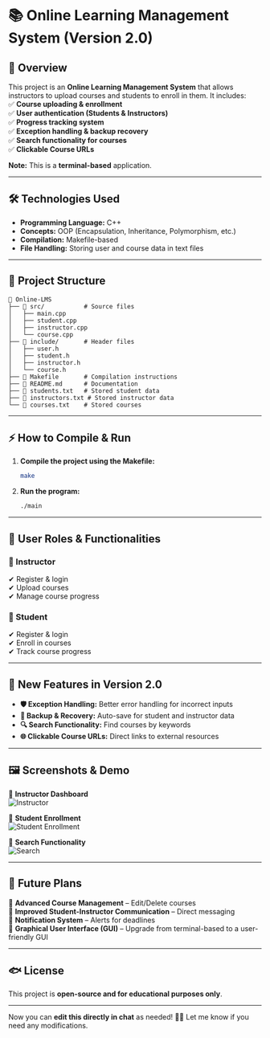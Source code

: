 
# **📚 Online Learning Management System (Version 2.0)**  

## **📌 Overview**  
This project is an **Online Learning Management System** that allows instructors to upload courses and students to enroll in them. It includes:  
✅ **Course uploading & enrollment**  
✅ **User authentication (Students & Instructors)**  
✅ **Progress tracking system**  
✅ **Exception handling & backup recovery**  
✅ **Search functionality for courses**  
✅ **Clickable Course URLs**  

**Note:** This is a **terminal-based** application.  

---

## **🛠 Technologies Used**  
- **Programming Language:** C++  
- **Concepts:** OOP (Encapsulation, Inheritance, Polymorphism, etc.)  
- **Compilation:** Makefile-based  
- **File Handling:** Storing user and course data in text files  

---

## **📂 Project Structure**  
```
💁 Online-LMS  
├── 📂 src/           # Source files  
│   ├── main.cpp  
│   ├── student.cpp  
│   ├── instructor.cpp  
│   └── course.cpp  
├── 📂 include/       # Header files  
│   ├── user.h  
│   ├── student.h  
│   ├── instructor.h  
│   └── course.h  
├── 📄 Makefile       # Compilation instructions  
├── 📄 README.md      # Documentation  
├── 📄 students.txt   # Stored student data  
├── 📄 instructors.txt # Stored instructor data  
└── 📄 courses.txt    # Stored courses  
```

---

## **⚡ How to Compile & Run**  
1. **Compile the project using the Makefile:**  
   ```bash
   make
   ```
2. **Run the program:**  
   ```bash
   ./main
   ```

---

## **👤 User Roles & Functionalities**  
### **🔹 Instructor**  
✔ Register & login  
✔ Upload courses  
✔ Manage course progress  

### **🔹 Student**  
✔ Register & login  
✔ Enroll in courses  
✔ Track course progress  

---

## **🌟 New Features in Version 2.0**  
- **🛡️ Exception Handling:** Better error handling for incorrect inputs  
- **💾 Backup & Recovery:** Auto-save for student and instructor data  
- **🔍 Search Functionality:** Find courses by keywords  
- **🌐 Clickable Course URLs:** Direct links to external resources  

---

## **🖼️ Screenshots & Demo**  
📌 **Instructor Dashboard**  
![Instructor](images/instructor_dashboard.png)  

📌 **Student Enrollment**  
![Student Enrollment](images/student_enrollment.png)  

📌 **Search Functionality**  
![Search](images/search_function.png)  

---

## **📌 Future Plans**  
🚀 **Advanced Course Management** – Edit/Delete courses  
📩 **Improved Student-Instructor Communication** – Direct messaging  
📢 **Notification System** – Alerts for deadlines  
🎨 **Graphical User Interface (GUI)** – Upgrade from terminal-based to a user-friendly GUI  

---

## **🐟 License**  
This project is **open-source and for educational purposes only**.  

---

Now you can **edit this directly in chat** as needed! 🚀😊 Let me know if you need any modifications.

